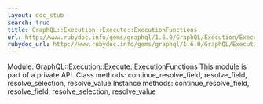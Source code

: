```yaml
---
layout: doc_stub
search: true
title: GraphQL::Execution::Execute::ExecutionFunctions
url: http://www.rubydoc.info/gems/graphql/1.6.0/GraphQL/Execution/Execute/ExecutionFunctions
rubydoc_url: http://www.rubydoc.info/gems/graphql/1.6.0/GraphQL/Execution/Execute/ExecutionFunctions
---
```


Module: GraphQL::Execution::Execute::ExecutionFunctions
This module is part of a private API.
Class methods:
continue_resolve_field, resolve_field, resolve_selection,
resolve_value
Instance methods:
continue_resolve_field, resolve_field, resolve_selection,
resolve_value

